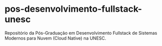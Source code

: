 # pos-desenvolvimento-fullstack-unesc
Repositório da Pós-Graduação em Desenvolvimento Fullstack de Sistemas Modernos para Nuvem (Cloud Native) na UNESC.
